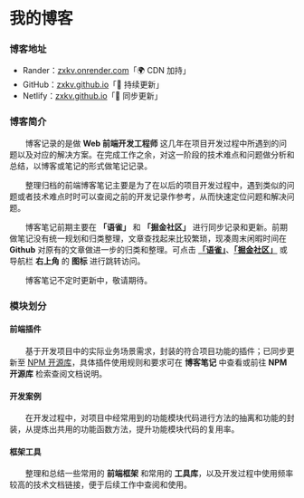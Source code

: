 # 我的博客

### 博客地址

- Rander：[zxkv.onrender.com](https://zxkv.onrender.com)「🌍 CDN 加持」
- GitHub：[zxkv.github.io](https://zxkv.github.io)「🚀 持续更新」
- Netlify：[zxkv.github.io](https://zxk.netlify.app)「🚀 同步更新」

### 博客简介

&emsp;&emsp;博客记录的是做 **Web 前端开发工程师** 这几年在项目开发过程中所遇到的问题以及对应的解决方案。在完成工作之余，对这一阶段的技术难点和问题做分析和总结，以博客或笔记的形式做笔记记录。

&emsp;&emsp;整理归档的前端博客笔记主要是为了在以后的项目开发过程中，遇到类似的问题或者技术难点时时可以查阅之前的开发记录作参考，从而快速定位问题和解决问题。

&emsp;&emsp;博客笔记前期主要在 **「语雀」** 和 **「掘金社区」** 进行同步记录和更新。前期做笔记没有统一规划和归类整理，文章查找起来比较繁琐，现凑周末闲暇时间在 **Github** 对原有的文章做进一步的归类和整理。可点击 **[「语雀」](https://www.yuque.com/zhangxiaokang/blog)**、**[「掘金社区」](https://juejin.cn/user/184373682901309/posts)** 或导航栏 **右上角** 的 **图标** 进行跳转访问。

&emsp;&emsp;博客笔记不定时更新中，敬请期待。

### 模块划分

#### 前端插件

&emsp;&emsp;基于开发项目中的实际业务场景需求，封装的符合项目功能的插件；已同步更新至 [NPM 开源库](https://www.npmjs.com)，具体插件使用规则和要求可在 **博客笔记** 中查看或前往 **NPM 开源库** 检索查阅文档说明。

#### 开发案例

&emsp;&emsp;在开发过程中，对项目中经常用到的功能模块代码进行方法的抽离和功能的封装，从提炼出共用的功能函数方法，提升功能模块代码的复用率。

#### 框架工具

&emsp;&emsp;整理和总结一些常用的 **前端框架** 和常用的 **工具库**，以及开发过程中使用频率较高的技术文档链接，便于后续工作中查阅和使用。
